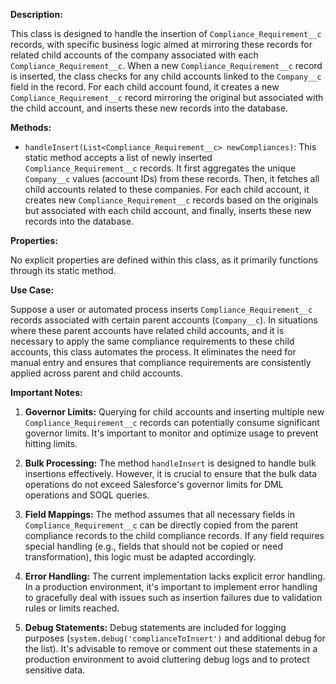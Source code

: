 **Description:**

This class is designed to handle the insertion of `Compliance_Requirement__c` records, with specific business logic aimed at mirroring these records for related child accounts of the company associated with each `Compliance_Requirement__c`. When a new `Compliance_Requirement__c` record is inserted, the class checks for any child accounts linked to the `Company__c` field in the record. For each child account found, it creates a new `Compliance_Requirement__c` record mirroring the original but associated with the child account, and inserts these new records into the database.

**Methods:**

- `handleInsert(List<Compliance_Requirement__c> newCompliances)`: This static method accepts a list of newly inserted `Compliance_Requirement__c` records. It first aggregates the unique `Company__c` values (account IDs) from these records. Then, it fetches all child accounts related to these companies. For each child account, it creates new `Compliance_Requirement__c` records based on the originals but associated with each child account, and finally, inserts these new records into the database.

**Properties:**

No explicit properties are defined within this class, as it primarily functions through its static method.

**Use Case:**

Suppose a user or automated process inserts `Compliance_Requirement__c` records associated with certain parent accounts (`Company__c`). In situations where these parent accounts have related child accounts, and it is necessary to apply the same compliance requirements to these child accounts, this class automates the process. It eliminates the need for manual entry and ensures that compliance requirements are consistently applied across parent and child accounts.

**Important Notes:**

1. **Governor Limits:** Querying for child accounts and inserting multiple new `Compliance_Requirement__c` records can potentially consume significant governor limits. It's important to monitor and optimize usage to prevent hitting limits.
   
2. **Bulk Processing:** The method `handleInsert` is designed to handle bulk insertions effectively. However, it is crucial to ensure that the bulk data operations do not exceed Salesforce's governor limits for DML operations and SOQL queries.

3. **Field Mappings:** The method assumes that all necessary fields in `Compliance_Requirement__c` can be directly copied from the parent compliance records to the child compliance records. If any field requires special handling (e.g., fields that should not be copied or need transformation), this logic must be adapted accordingly.

4. **Error Handling:** The current implementation lacks explicit error handling. In a production environment, it's important to implement error handling to gracefully deal with issues such as insertion failures due to validation rules or limits reached.

5. **Debug Statements:** Debug statements are included for logging purposes (`system.debug('complianceToInsert')` and additional debug for the list). It's advisable to remove or comment out these statements in a production environment to avoid cluttering debug logs and to protect sensitive data.